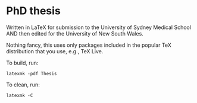 PhD thesis
==========

Written in LaTeX for submission to the University of Sydney Medical School AND then edited for the University of New South Wales.

Nothing fancy, this uses only packages included in the popular TeX distribution that you use, e.g., TeX Live.

To build, run:

    latexmk -pdf Thesis

To clean, run:

    latexmk -C
